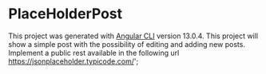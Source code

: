 # PlaceHolderPost

This project was generated with [Angular CLI](https://github.com/angular/angular-cli) version 13.0.4.
This project will show a simple post with the possibility of editing and adding new posts.
Implement a public rest available in the following url https://jsonplaceholder.typicode.com/';



